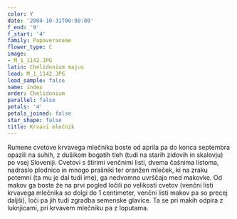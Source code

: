 ```yaml
---
color: Y
date: '2004-10-31T00:00:00'
f_end: '9'
f_start: '4'
family: Papaveraceae
flower_type: C
image:
- M_1_1142.JPG
latin: Chelidonium majus
lead: M_1_1142.JPG
lead_sample: false
name: index
order: Chelidonium
parallel: false
petals: '4'
petals_joined: false
star_shape: false
title: Krvavi mlečnik
---
```

Rumene cvetove krvavega mlečnika boste od aprila pa do konca septembra opazili na suhih, z dušikom bogatih tleh (tudi na starih zidovih in skalovju) po vsej Sloveniji. Cvetovi s štirimi venčnimi listi, dvema čašnima listoma, nadraslo plodnico in mnogo prašniki ter oranžen mleček, ki na zraku potemni (ta mu je dal tudi ime), ga nedvomno uvrščajo med makovke. Od makov ga boste že na prvi pogled ločili po velikosti cvetov (venčni listi krvavega mlečnika so dolgi do 1 centimeter, venčni listi makov pa so precej daljši), loči pa jih tudi zgradba semenske glavice. Ta se pri makih odpira z luknjicami, pri krvavem mlečniku pa z loputama.
